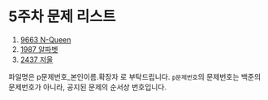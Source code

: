 # 5주차 문제 리스트

1. [9663 N-Queen](https://www.acmicpc.net/problem/9663)
2. [1987 알파벳](https://www.acmicpc.net/problem/1987)
3. [2437 저울](https://www.acmicpc.net/problem/2437)


파일명은 p문제번호_본인이름.확장자 로 부탁드립니다. `p문제번호`의 문제번호는 백준의 문제번호가 아니라, 공지된 문제의 순서상 번호입니다.
